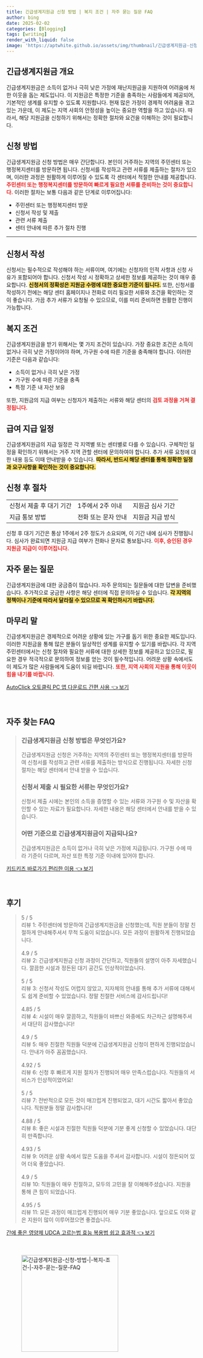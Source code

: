 ```yaml
---
title: 긴급생계지원금 신청 방법 | 복지 조건 | 자주 묻는 질문 FAQ
author: bing
date: 2025-02-02
categories: [Blogging]
tags: [writing]
render_with_liquid: false
image: 'https://aptwhite.github.io/assets/img/thumbnail/긴급생계지원금-신청-방법-|-복지-조건-|-자주-묻는-질문-FAQ.webp'
---
```



<h2 id='긴급생계지원금_개요'>긴급생계지원금 개요</h2>

<p>긴급생계지원금은 소득이 없거나 극히 낮은 가정에 재난지원금을 지원하여 어려움에 처한 이웃을 돕는 제도입니다. 이 지원금은 특정한 기준을 충족하는 사람들에게 제공되어, 기본적인 생계를 유지할 수 있도록 지원합니다. 현재 많은 가정이 경제적 어려움을 겪고 있는 가운데, 이 제도는 지역 사회의 안정성을 높이는 중요한 역할을 하고 있습니다. 따라서, 해당 지원금을 신청하기 위해서는 정확한 절차와 요건을 이해하는 것이 필요합니다.</p>

<h2 id='신청_방법'>신청 방법</h2>

<p>긴급생계지원금 신청 방법은 매우 간단합니다. 본인이 거주하는 지역의 주민센터 또는 행정복지센터를 방문하면 됩니다. 신청서를 작성하고 관련 서류를 제출하는 절차가 있으며, 이러한 과정은 원활하게 이루어질 수 있도록 각 센터에서 적절한 안내를 제공합니다. <b><span style="color: #ee2323;">주민센터 또는 행정복지센터를 방문하여 빠르게 필요한 서류를 준비하는 것이 중요합니다.</span></b> 이러한 절차는 보통 다음과 같은 단계로 이루어집니다:</p>

<ul>
    <li>주민센터 또는 행정복지센터 방문</li>
    <li>신청서 작성 및 제출</li>
    <li>관련 서류 제출</li>
    <li>센터 안내에 따른 추가 절차 진행</li>
</ul>

<hr />

<h2 id='신청서_작성'>신청서 작성</h2>

<p>신청서는 필수적으로 작성해야 하는 서류이며, 여기에는 신청자의 인적 사항과 신청 사유가 포함되어야 합니다. 신청서 작성 시 정확하고 상세한 정보를 제공하는 것이 매우 중요합니다. <b><span style="background-color: #ffe066;">신청서의 정확성은 지원금 수령에 대한 중요한 기준이 됩니다.</span></b> 또한, 신청서를 작성하기 전에는 해당 센터 홈페이지나 전화로 미리 필요한 서류와 조건을 확인하는 것이 좋습니다. 가끔 추가 서류가 요청될 수 있으므로, 이를 미리 준비하면 원활한 진행이 가능합니다.</p>

<h2 id='복지_조건'>복지 조건</h2>

<p>긴급생계지원금을 받기 위해서는 몇 가지 조건이 있습니다. 가장 중요한 조건은 소득이 없거나 극히 낮은 가정이어야 하며, 가구원 수에 따른 기준을 충족해야 합니다. 이러한 기준은 다음과 같습니다:</p>

<ul>
    <li>소득이 없거나 극히 낮은 가정</li>
    <li>가구원 수에 따른 기준을 충족</li>
    <li>특정 기준 내 자산 보유</li>
</ul>

<p>또한, 지원금의 지급 여부는 신청자가 제출하는 서류와 해당 센터의  <b><span style="color: #ee2323;">검토 과정을 거쳐 결정됩니다.</span></b></p>

<h2 id='급여_지급일정'>급여 지급 일정</h2>

<p>긴급생계지원금의 지급 일정은 각 지역별 또는 센터별로 다를 수 있습니다. 구체적인 일정을 확인하기 위해서는 거주 지역 관할 센터에 문의하여야 합니다. 추가 서류 요청에 대한 내용 등도 이때 안내받을 수 있습니다. <b><span style="background-color: #ffe066;">따라서, 반드시 해당 센터를 통해 정확한 일정과 요구사항을 확인하는 것이 중요합니다.</span></b></p>

<h2 id='신청_후_절차'>신청 후 절차</h2>

<table>
    <tr>
        <td>신청서 제출 후 대기 기간</td>
        <td>1주에서 2주 이내</td>
        <td>지원금 심사 기간</td>
    </tr>
    <tr>
        <td>지급 통보 방법</td>
        <td>전화 또는 문자 안내</td>
        <td>지원금 지급 방식</td>
    </tr>
</table>

<p>신청 후 대기 기간은 통상 1주에서 2주 정도가 소요되며, 이 기간 내에 심사가 진행됩니다. 심사가 완료되면 지원금 지급 여부가 전화나 문자로 통보됩니다. <b><span style="color: #ee2323;">이후, 승인된 경우 지원금 지급이 이루어집니다.</span></b></p>

<h2 id='자주_묻는_질문'>자주 묻는 질문</h2>

<p>긴급생계지원금에 대한 궁금증이 많습니다. 자주 문의되는 질문들에 대한 답변을 준비했습니다. 추가적으로 궁금한 사항은 해당 센터에 직접 문의하실 수 있습니다. <b><span style="background-color: #ffe066;">각 지역의 정책이나 기준에 따라서 달라질 수 있으므로 꼭 확인하시기 바랍니다.</span></b></p>

<h2 id='마무리_말'>마무리 말</h2>

<p>긴급생계지원금은 경제적으로 어려운 상황에 있는 가구를 돕기 위한 중요한 제도입니다. 이러한 지원금을 통해 많은 분들이 일상적인 생계를 유지할 수 있기를 바랍니다. 각 지역 주민센터에서는 신청 절차와 필요한 서류에 대한 상세한 정보를 제공하고 있으므로, 필요한 경우 적극적으로 문의하여 정보를 얻는 것이 필수적입니다. 어려운 상황 속에서도 이 제도가 많은 사람들에게 도움이 되길 바랍니다. <b><span style="color: #ee2323;">또한, 지역 사회의 지원을 통해 이웃이 힘을 내기를 바랍니다.</span></b></p>


<p><a class="click-button" title="AutoClick 오토클릭 PC 앱 다운로드 간편 사용" href="https://aptwhite.github.io/posts/AutoClick-%EC%98%A4%ED%86%A0%ED%81%B4%EB%A6%AD-PC-%EC%95%B1-%EB%8B%A4%EC%9A%B4%EB%A1%9C%EB%93%9C-%EA%B0%84%ED%8E%B8-%EC%82%AC%EC%9A%A9/" rel="dofollow">AutoClick 오토클릭 PC 앱 다운로드 간편 사용 👈 보기</a></p><br>
<h2 id='자주_찾는_FAQ'>자주 찾는 FAQ</h2>
<div itemscope="" itemtype="https://schema.org/FAQPage"> 
<blockquote> 
<div itemscope="" itemprop="mainEntity" itemtype="https://schema.org/Question"> 
<h3 itemprop="name">긴급생계지원금 신청 방법은 무엇인가요?</h3> 
<div itemscope="" itemprop="acceptedAnswer" itemtype="https://schema.org/Answer"> 
<span itemprop="text"> 
<p>긴급생계지원금 신청은 거주하는 지역의 주민센터 또는 행정복지센터를 방문하여 신청서를 작성하고 관련 서류를 제출하는 방식으로 진행됩니다. 자세한 신청 절차는 해당 센터에서 안내 받을 수 있습니다.</p> 
</span> 
</div> 
</div> 

<div itemscope="" itemprop="mainEntity" itemtype="https://schema.org/Question"> 
<h3 itemprop="name">신청서 제출 시 필요한 서류는 무엇인가요?</h3> 
<div itemscope="" itemprop="acceptedAnswer" itemtype="https://schema.org/Answer"> 
<span itemprop="text"> 
<p>신청서 제출 시에는 본인의 소득을 증명할 수 있는 서류와 가구원 수 및 자산을 확인할 수 있는 자료가 필요합니다. 자세한 내용은 해당 센터에서 안내를 받을 수 있습니다.</p> 
</span> 
</div> 
</div> 

<div itemscope="" itemprop="mainEntity" itemtype="https://schema.org/Question"> 
<h3 itemprop="name">어떤 기준으로 긴급생계지원금이 지급되나요?</h3> 
<div itemscope="" itemprop="acceptedAnswer" itemtype="https://schema.org/Answer"> 
<span itemprop="text"> 
<p>긴급생계지원금은 소득이 없거나 극히 낮은 가정에 지급됩니다. 가구원 수에 따라 기준이 다르며, 자산 또한 특정 기준 이내에 있어야 합니다.</p> 
</span> 
</div> 
</div> 

</blockquote> 
</div>
<p><a class="click-button" title="키드키즈 바로가기 편리한 이용" href="https://aptwhite.github.io/posts/%ED%82%A4%EB%93%9C%ED%82%A4%EC%A6%88-%EB%B0%94%EB%A1%9C%EA%B0%80%EA%B8%B0-%ED%8E%B8%EB%A6%AC%ED%95%9C-%EC%9D%B4%EC%9A%A9/" rel="dofollow">키드키즈 바로가기 편리한 이용 👈 보기</a></p><br>
<h2 id='후기'>후기</h2>
<div itemscope itemtype="https://schema.org/Product">
  <blockquote>
  <div itemprop="review" itemscope itemtype="https://schema.org/Review">
      <div itemprop="reviewRating" itemscope itemtype="https://schema.org/Rating"> <span itemprop="ratingValue">5</span> / <span itemprop="bestRating">5</span> </div>
      <span itemprop="reviewBody">리뷰 1: 주민센터에 방문하여 긴급생계지원금을 신청했는데, 직원 분들이 정말 친절하게 안내해주셔서 무척 도움이 되었습니다. 모든 과정이 원활하게 진행되었습니다.</span>
  </div>
  <br>
  <div itemprop="review" itemscope itemtype="https://schema.org/Review">
      <div itemprop="reviewRating" itemscope itemtype="https://schema.org/Rating"> <span itemprop="ratingValue">4.9</span> / <span itemprop="bestRating">5</span> </div>
      <span itemprop="reviewBody">리뷰 2: 긴급생계지원금 신청 과정이 간단하고, 직원들의 설명이 아주 자세했습니다. 깔끔한 시설과 정돈된 대기 공간도 인상적이었습니다.</span>
  </div>
  <br>
  <div itemprop="review" itemscope itemtype="https://schema.org/Review">
      <div itemprop="reviewRating" itemscope itemtype="https://schema.org/Rating"> <span itemprop="ratingValue">5</span> / <span itemprop="bestRating">5</span> </div>
      <span itemprop="reviewBody">리뷰 3: 신청서 작성도 어렵지 않았고, 지자체의 안내를 통해 추가 서류에 대해서도 쉽게 준비할 수 있었습니다. 정말 친절한 서비스에 감사드립니다!</span>
  </div>
  <br>
  <div itemprop="review" itemscope itemtype="https://schema.org/Review">
      <div itemprop="reviewRating" itemscope itemtype="https://schema.org/Rating"> <span itemprop="ratingValue">4.85</span> / <span itemprop="bestRating">5</span> </div>
      <span itemprop="reviewBody">리뷰 4: 시설이 매우 깔끔하고, 직원들이 바쁘신 와중에도 차근차근 설명해주셔서 대단히 감사했습니다!</span>
  </div>
  <br>
  <div itemprop="review" itemscope itemtype="https://schema.org/Review">
      <div itemprop="reviewRating" itemscope itemtype="https://schema.org/Rating"> <span itemprop="ratingValue">4.9</span> / <span itemprop="bestRating">5</span> </div>
      <span itemprop="reviewBody">리뷰 5: 매우 친절한 직원들 덕분에 긴급생계지원금 신청이 편하게 진행되었습니다. 안내가 아주 꼼꼼했습니다.</span>
  </div>
  <br>
  <div itemprop="review" itemscope itemtype="https://schema.org/Review">
      <div itemprop="reviewRating" itemscope itemtype="https://schema.org/Rating"> <span itemprop="ratingValue">4.92</span> / <span itemprop="bestRating">5</span> </div>
      <span itemprop="reviewBody">리뷰 6: 신청 후 빠르게 지원 절차가 진행되어 매우 만족스럽습니다. 직원들의 서비스가 인상적이었어요!</span>
  </div>
  <br>
  <div itemprop="review" itemscope itemtype="https://schema.org/Review">
      <div itemprop="reviewRating" itemscope itemtype="https://schema.org/Rating"> <span itemprop="ratingValue">5</span> / <span itemprop="bestRating">5</span> </div>
      <span itemprop="reviewBody">리뷰 7: 전반적으로 모든 것이 매끄럽게 진행되었고, 대기 시간도 짧아서 좋았습니다. 직원분들 정말 감사합니다!</span>
  </div>
  <br>
  <div itemprop="review" itemscope itemtype="https://schema.org/Review">
      <div itemprop="reviewRating" itemscope itemtype="https://schema.org/Rating"> <span itemprop="ratingValue">4.88</span> / <span itemprop="bestRating">5</span> </div>
      <span itemprop="reviewBody">리뷰 8: 좋은 시설과 친절한 직원들 덕분에 기분 좋게 신청할 수 있었습니다. 대단히 만족합니다.</span>
  </div>
  <br>
  <div itemprop="review" itemscope itemtype="https://schema.org/Review">
      <div itemprop="reviewRating" itemscope itemtype="https://schema.org/Rating"> <span itemprop="ratingValue">4.93</span> / <span itemprop="bestRating">5</span> </div>
      <span itemprop="reviewBody">리뷰 9: 어려운 상황 속에서 많은 도움을 주셔서 감사합니다. 시설이 정돈되어 있어 더욱 좋았습니다.</span>
  </div>
  <br>
  <div itemprop="review" itemscope itemtype="https://schema.org/Review">
      <div itemprop="reviewRating" itemscope itemtype="https://schema.org/Rating"> <span itemprop="ratingValue">4.9</span> / <span itemprop="bestRating">5</span> </div>
      <span itemprop="reviewBody">리뷰 10: 직원들이 매우 친절하고, 모두의 고민을 잘 이해해주셨습니다. 지원을 통해 큰 힘이 되었습니다.</span>
  </div>
  <br>
  <div itemprop="review" itemscope itemtype="https://schema.org/Review">
      <div itemprop="reviewRating" itemscope itemtype="https://schema.org/Rating"> <span itemprop="ratingValue">4.95</span> / <span itemprop="bestRating">5</span> </div>
      <span itemprop="reviewBody">리뷰 11: 모든 과정이 매끄럽게 진행되어 매우 기분 좋았습니다. 앞으로도 이와 같은 지원이 많이 이루어졌으면 좋겠습니다.</span>
  </div>
  </blockquote>
</div>
<p><a class="click-button" title="간에 좋은 영양제 UDCA 고르는법 효능 복용법 쉽고 효과적" href="https://aptwhite.github.io/posts/%EA%B0%84%EC%97%90-%EC%A2%8B%EC%9D%80-%EC%98%81%EC%96%91%EC%A0%9C-UDCA-%EA%B3%A0%EB%A5%B4%EB%8A%94%EB%B2%95-%ED%9A%A8%EB%8A%A5-%EB%B3%B5%EC%9A%A9%EB%B2%95-%EC%89%BD%EA%B3%A0-%ED%9A%A8%EA%B3%BC%EC%A0%81/" rel="dofollow">간에 좋은 영양제 UDCA 고르는법 효능 복용법 쉽고 효과적 👈 보기</a></p><br>
<figure class="image"><img src="https://aptwhite.github.io/assets/img/thumbnail/긴급생계지원금-신청-방법-|-복지-조건-|-자주-묻는-질문-FAQ.webp" alt="긴급생계지원금-신청-방법-|-복지-조건-|-자주-묻는-질문-FAQ" width="256" height="256"></figure>